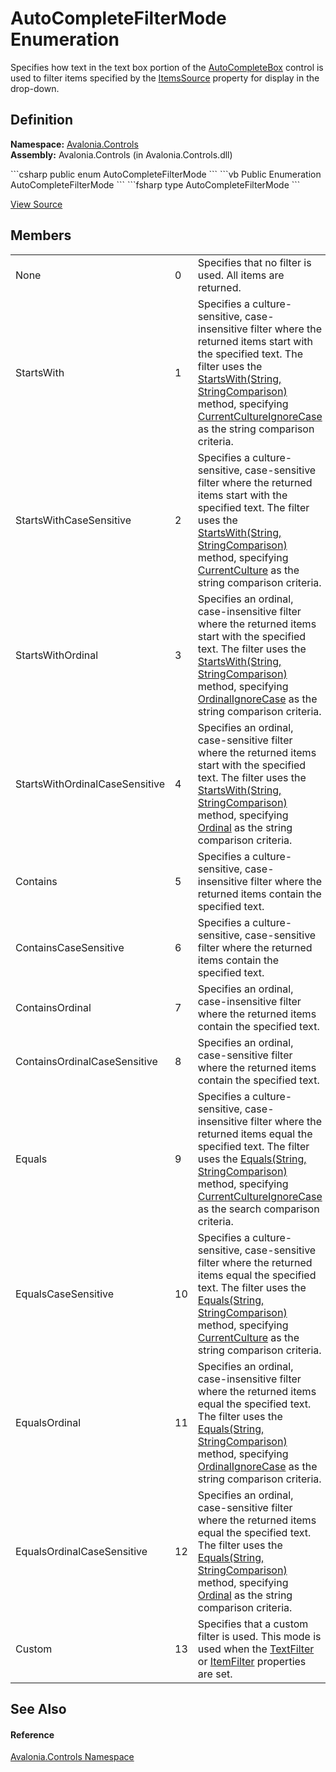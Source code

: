 # AutoCompleteFilterMode Enumeration


Specifies how text in the text box portion of the <a href="T_Avalonia_Controls_AutoCompleteBox">AutoCompleteBox</a> control is used to filter items specified by the <a href="P_Avalonia_Controls_AutoCompleteBox_ItemsSource">ItemsSource</a> property for display in the drop-down.



## Definition
**Namespace:** <a href="N_Avalonia_Controls">Avalonia.Controls</a>  
**Assembly:** Avalonia.Controls (in Avalonia.Controls.dll)

<Tabs groupId="api-code-preview">
<TabItem value="csharp" label="C#">
```csharp
public enum AutoCompleteFilterMode
```
</TabItem>
<TabItem value="vb" label="VB">
```vb
Public Enumeration AutoCompleteFilterMode
```
</TabItem>
<TabItem value="fsharp" label="F#">
```fsharp
type AutoCompleteFilterMode
```
</TabItem>
</Tabs>



<a href="https://github.com/AvaloniaUI/Avalonia/tree/master/src/Avalonia.Controls/AutoCompleteBox/AutoCompleteFilterMode.cs" title="View the source code">View Source</a>



## Members
<table>
<tr>
<td>None</td>
<td>0</td>
<td>Specifies that no filter is used. All items are returned.</td>
</tr>
<tr>
<td>StartsWith</td>
<td>1</td>
<td>Specifies a culture-sensitive, case-insensitive filter where the returned items start with the specified text. The filter uses the <a href="https://learn.microsoft.com/dotnet/api/system.string.startswith#system-string-startswith(system-string-system-stringcomparison)" target="_blank" rel="noopener noreferrer">StartsWith(String, StringComparison)</a> method, specifying <a href="https://learn.microsoft.com/dotnet/api/system.stringcomparer.currentcultureignorecase" target="_blank" rel="noopener noreferrer">CurrentCultureIgnoreCase</a> as the string comparison criteria.</td>
</tr>
<tr>
<td>StartsWithCaseSensitive</td>
<td>2</td>
<td>Specifies a culture-sensitive, case-sensitive filter where the returned items start with the specified text. The filter uses the <a href="https://learn.microsoft.com/dotnet/api/system.string.startswith#system-string-startswith(system-string-system-stringcomparison)" target="_blank" rel="noopener noreferrer">StartsWith(String, StringComparison)</a> method, specifying <a href="https://learn.microsoft.com/dotnet/api/system.stringcomparer.currentculture" target="_blank" rel="noopener noreferrer">CurrentCulture</a> as the string comparison criteria.</td>
</tr>
<tr>
<td>StartsWithOrdinal</td>
<td>3</td>
<td>Specifies an ordinal, case-insensitive filter where the returned items start with the specified text. The filter uses the <a href="https://learn.microsoft.com/dotnet/api/system.string.startswith#system-string-startswith(system-string-system-stringcomparison)" target="_blank" rel="noopener noreferrer">StartsWith(String, StringComparison)</a> method, specifying <a href="https://learn.microsoft.com/dotnet/api/system.stringcomparer.ordinalignorecase" target="_blank" rel="noopener noreferrer">OrdinalIgnoreCase</a> as the string comparison criteria.</td>
</tr>
<tr>
<td>StartsWithOrdinalCaseSensitive</td>
<td>4</td>
<td>Specifies an ordinal, case-sensitive filter where the returned items start with the specified text. The filter uses the <a href="https://learn.microsoft.com/dotnet/api/system.string.startswith#system-string-startswith(system-string-system-stringcomparison)" target="_blank" rel="noopener noreferrer">StartsWith(String, StringComparison)</a> method, specifying <a href="https://learn.microsoft.com/dotnet/api/system.stringcomparer.ordinal" target="_blank" rel="noopener noreferrer">Ordinal</a> as the string comparison criteria.</td>
</tr>
<tr>
<td>Contains</td>
<td>5</td>
<td>Specifies a culture-sensitive, case-insensitive filter where the returned items contain the specified text.</td>
</tr>
<tr>
<td>ContainsCaseSensitive</td>
<td>6</td>
<td>Specifies a culture-sensitive, case-sensitive filter where the returned items contain the specified text.</td>
</tr>
<tr>
<td>ContainsOrdinal</td>
<td>7</td>
<td>Specifies an ordinal, case-insensitive filter where the returned items contain the specified text.</td>
</tr>
<tr>
<td>ContainsOrdinalCaseSensitive</td>
<td>8</td>
<td>Specifies an ordinal, case-sensitive filter where the returned items contain the specified text.</td>
</tr>
<tr>
<td>Equals</td>
<td>9</td>
<td>Specifies a culture-sensitive, case-insensitive filter where the returned items equal the specified text. The filter uses the <a href="https://learn.microsoft.com/dotnet/api/system.string.equals#system-string-equals(system-string-system-stringcomparison)" target="_blank" rel="noopener noreferrer">Equals(String, StringComparison)</a> method, specifying <a href="https://learn.microsoft.com/dotnet/api/system.stringcomparer.currentcultureignorecase" target="_blank" rel="noopener noreferrer">CurrentCultureIgnoreCase</a> as the search comparison criteria.</td>
</tr>
<tr>
<td>EqualsCaseSensitive</td>
<td>10</td>
<td>Specifies a culture-sensitive, case-sensitive filter where the returned items equal the specified text. The filter uses the <a href="https://learn.microsoft.com/dotnet/api/system.string.equals#system-string-equals(system-string-system-stringcomparison)" target="_blank" rel="noopener noreferrer">Equals(String, StringComparison)</a> method, specifying <a href="https://learn.microsoft.com/dotnet/api/system.stringcomparer.currentculture" target="_blank" rel="noopener noreferrer">CurrentCulture</a> as the string comparison criteria.</td>
</tr>
<tr>
<td>EqualsOrdinal</td>
<td>11</td>
<td>Specifies an ordinal, case-insensitive filter where the returned items equal the specified text. The filter uses the <a href="https://learn.microsoft.com/dotnet/api/system.string.equals#system-string-equals(system-string-system-stringcomparison)" target="_blank" rel="noopener noreferrer">Equals(String, StringComparison)</a> method, specifying <a href="https://learn.microsoft.com/dotnet/api/system.stringcomparer.ordinalignorecase" target="_blank" rel="noopener noreferrer">OrdinalIgnoreCase</a> as the string comparison criteria.</td>
</tr>
<tr>
<td>EqualsOrdinalCaseSensitive</td>
<td>12</td>
<td>Specifies an ordinal, case-sensitive filter where the returned items equal the specified text. The filter uses the <a href="https://learn.microsoft.com/dotnet/api/system.string.equals#system-string-equals(system-string-system-stringcomparison)" target="_blank" rel="noopener noreferrer">Equals(String, StringComparison)</a> method, specifying <a href="https://learn.microsoft.com/dotnet/api/system.stringcomparer.ordinal" target="_blank" rel="noopener noreferrer">Ordinal</a> as the string comparison criteria.</td>
</tr>
<tr>
<td>Custom</td>
<td>13</td>
<td>Specifies that a custom filter is used. This mode is used when the <a href="P_Avalonia_Controls_AutoCompleteBox_TextFilter">TextFilter</a> or <a href="P_Avalonia_Controls_AutoCompleteBox_ItemFilter">ItemFilter</a> properties are set.</td>
</tr>
</table>

## See Also


#### Reference
<a href="N_Avalonia_Controls">Avalonia.Controls Namespace</a>  

